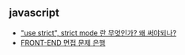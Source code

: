 ## javascript
* ["use strict", strict mode 란 무엇인가? 왜 써야되나?](http://hmmim.tistory.com/5)
* [FRONT-END 면접 문제 은행](https://github.com/h5bp/Front-end-Developer-Interview-Questions/blob/master/Translations/Korean/README.md)
